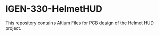 # IGEN-330-HelmetHUD

This repository contains Altium Files for PCB design of the Helmet HUD project.
